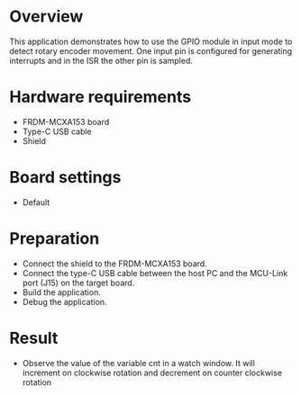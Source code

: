 Overview
========
This application demonstrates how to use the GPIO module in input mode to detect rotary encoder movement.
One input pin is configured for generating interrupts and in the ISR the other pin is sampled.

Hardware requirements
=====================
- FRDM-MCXA153 board
- Type-C USB cable
- Shield

Board settings
==============
- Default

Preparation
===========
- Connect the shield to the FRDM-MCXA153 board.
- Connect the type-C USB cable between the host PC and the MCU-Link port (J15) on the target board.
- Build the application.
- Debug the application.

Result
======
- Observe the value of the variable cnt in a watch window. It will increment on clockwise rotation and decrement on counter clockwise rotation

